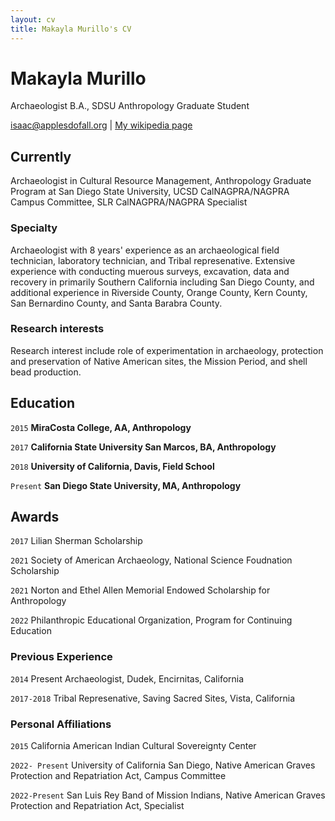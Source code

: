 ```yaml
---
layout: cv
title: Makayla Murillo's CV
---
```

# Makayla Murillo 
Archaeologist B.A., SDSU Anthropology Graduate Student 

<div id="webaddress">
<a href="isaac@applesdofall.org">isaac@applesdofall.org</a>
| <a href="http://en.wikipedia.org/wiki/Isaac_Newton">My wikipedia page</a>
</div>


## Currently

Archaeologist in Cultural Resource Management, Anthropology Graduate Program at San Diego State University, UCSD CalNAGPRA/NAGPRA Campus Committee, SLR CalNAGPRA/NAGPRA Specialist

### Specialty

Archaeologist with 8 years' experience as an archaeological field technician, laboratory technician, and Tribal represenative. Extensive experience with conducting muerous surveys, excavation, data and recovery in primarily Southern California including San Diego County, and additional experience in Riverside County, Orange County, Kern County, San Bernardino County, and Santa Barabra County. 


### Research interests

Research interest include role of experimentation in archaeology, protection and preservation of Native American sites, the Mission Period, and shell bead production. 


## Education

`2015`
__MiraCosta College, AA, Anthropology__

`2017`
__California State University San Marcos, BA, Anthropology__

`2018`
__University of California, Davis, Field School__

`Present`
__San Diego State University, MA, Anthropology__


## Awards

`2017`
Lilian Sherman Scholarship

`2021`
Society of American Archaeology, National Science Foudnation Scholarship

`2021`
Norton and Ethel Allen Memorial Endowed Scholarship for Anthropology 

`2022`
Philanthropic Educational Organization, Program for Continuing Education 

### Previous Experience 

`2014` 
Present Archaeologist, Dudek, Encirnitas, California 

`2017-2018`
Tribal Represenative, Saving Sacred Sites, Vista, California 

### Personal Affiliations 

`2015`
California American Indian Cultural Sovereignty Center 

`2022- Present`
University of California San Diego, Native American Graves Protection and Repatriation Act, Campus Committee

`2022-Present`
San Luis Rey Band of Mission Indians, Native American Graves Protection and Repatriation Act, Specialist


